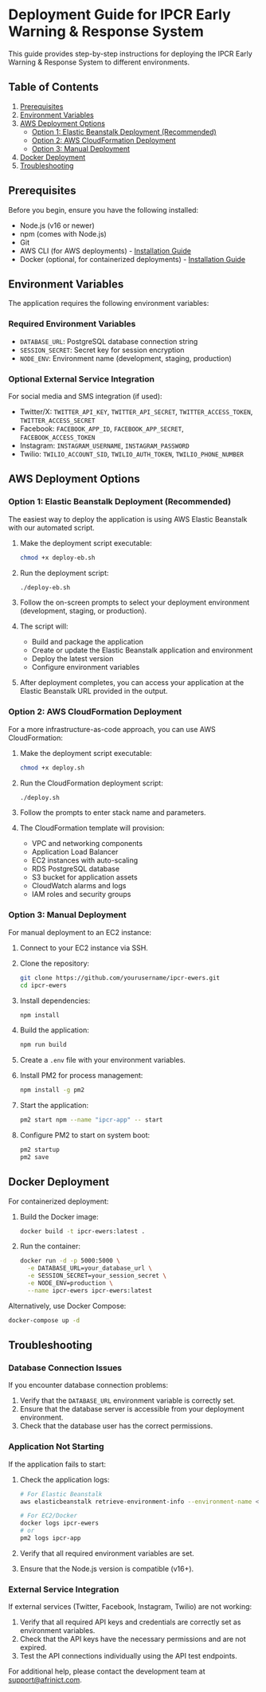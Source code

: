 # Deployment Guide for IPCR Early Warning & Response System

This guide provides step-by-step instructions for deploying the IPCR Early Warning & Response System to different environments.

## Table of Contents

1. [Prerequisites](#prerequisites)
2. [Environment Variables](#environment-variables)
3. [AWS Deployment Options](#aws-deployment-options)
   - [Option 1: Elastic Beanstalk Deployment (Recommended)](#option-1-elastic-beanstalk-deployment-recommended)
   - [Option 2: AWS CloudFormation Deployment](#option-2-aws-cloudformation-deployment)
   - [Option 3: Manual Deployment](#option-3-manual-deployment)
4. [Docker Deployment](#docker-deployment)
5. [Troubleshooting](#troubleshooting)

## Prerequisites

Before you begin, ensure you have the following installed:

- Node.js (v16 or newer)
- npm (comes with Node.js)
- Git
- AWS CLI (for AWS deployments) - [Installation Guide](https://docs.aws.amazon.com/cli/latest/userguide/getting-started-install.html)
- Docker (optional, for containerized deployments) - [Installation Guide](https://docs.docker.com/get-docker/)

## Environment Variables

The application requires the following environment variables:

### Required Environment Variables

- `DATABASE_URL`: PostgreSQL database connection string
- `SESSION_SECRET`: Secret key for session encryption
- `NODE_ENV`: Environment name (development, staging, production)

### Optional External Service Integration

For social media and SMS integration (if used):

- Twitter/X: `TWITTER_API_KEY`, `TWITTER_API_SECRET`, `TWITTER_ACCESS_TOKEN`, `TWITTER_ACCESS_SECRET`
- Facebook: `FACEBOOK_APP_ID`, `FACEBOOK_APP_SECRET`, `FACEBOOK_ACCESS_TOKEN`
- Instagram: `INSTAGRAM_USERNAME`, `INSTAGRAM_PASSWORD`
- Twilio: `TWILIO_ACCOUNT_SID`, `TWILIO_AUTH_TOKEN`, `TWILIO_PHONE_NUMBER`

## AWS Deployment Options

### Option 1: Elastic Beanstalk Deployment (Recommended)

The easiest way to deploy the application is using AWS Elastic Beanstalk with our automated script.

1. Make the deployment script executable:
   ```bash
   chmod +x deploy-eb.sh
   ```

2. Run the deployment script:
   ```bash
   ./deploy-eb.sh
   ```

3. Follow the on-screen prompts to select your deployment environment (development, staging, or production).

4. The script will:
   - Build and package the application
   - Create or update the Elastic Beanstalk application and environment
   - Deploy the latest version
   - Configure environment variables

5. After deployment completes, you can access your application at the Elastic Beanstalk URL provided in the output.

### Option 2: AWS CloudFormation Deployment

For a more infrastructure-as-code approach, you can use AWS CloudFormation:

1. Make the deployment script executable:
   ```bash
   chmod +x deploy.sh
   ```

2. Run the CloudFormation deployment script:
   ```bash
   ./deploy.sh
   ```

3. Follow the prompts to enter stack name and parameters.

4. The CloudFormation template will provision:
   - VPC and networking components
   - Application Load Balancer
   - EC2 instances with auto-scaling
   - RDS PostgreSQL database
   - S3 bucket for application assets
   - CloudWatch alarms and logs
   - IAM roles and security groups

### Option 3: Manual Deployment

For manual deployment to an EC2 instance:

1. Connect to your EC2 instance via SSH.

2. Clone the repository:
   ```bash
   git clone https://github.com/yourusername/ipcr-ewers.git
   cd ipcr-ewers
   ```

3. Install dependencies:
   ```bash
   npm install
   ```

4. Build the application:
   ```bash
   npm run build
   ```

5. Create a `.env` file with your environment variables.

6. Install PM2 for process management:
   ```bash
   npm install -g pm2
   ```

7. Start the application:
   ```bash
   pm2 start npm --name "ipcr-app" -- start
   ```

8. Configure PM2 to start on system boot:
   ```bash
   pm2 startup
   pm2 save
   ```

## Docker Deployment

For containerized deployment:

1. Build the Docker image:
   ```bash
   docker build -t ipcr-ewers:latest .
   ```

2. Run the container:
   ```bash
   docker run -d -p 5000:5000 \
     -e DATABASE_URL=your_database_url \
     -e SESSION_SECRET=your_session_secret \
     -e NODE_ENV=production \
     --name ipcr-ewers ipcr-ewers:latest
   ```

Alternatively, use Docker Compose:

```bash
docker-compose up -d
```

## Troubleshooting

### Database Connection Issues

If you encounter database connection problems:

1. Verify that the `DATABASE_URL` environment variable is correctly set.
2. Ensure that the database server is accessible from your deployment environment.
3. Check that the database user has the correct permissions.

### Application Not Starting

If the application fails to start:

1. Check the application logs:
   ```bash
   # For Elastic Beanstalk
   aws elasticbeanstalk retrieve-environment-info --environment-name <env-name>
   
   # For EC2/Docker
   docker logs ipcr-ewers
   # or
   pm2 logs ipcr-app
   ```

2. Verify that all required environment variables are set.

3. Ensure that the Node.js version is compatible (v16+).

### External Service Integration

If external services (Twitter, Facebook, Instagram, Twilio) are not working:

1. Verify that all required API keys and credentials are correctly set as environment variables.
2. Check that the API keys have the necessary permissions and are not expired.
3. Test the API connections individually using the API test endpoints.

For additional help, please contact the development team at support@afrinict.com.